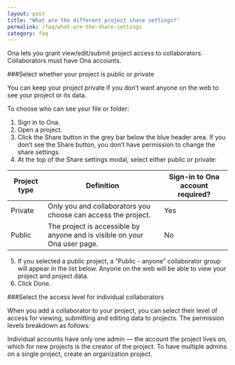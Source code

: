 ```yaml
---
layout: post
title: "What are the different project share settings?"
permalink: /faq/what-are-the-share-settings
category: faq
---
```


Ona lets you grant view/edit/submit project access to collaborators. Collaborators must have Ona accounts.

###Select whether your project is public or private

You can keep your project private if you don’t want anyone on the web to see your project or its data. 

To choose who can see your file or folder:

1. Sign in to Ona.
2. Open a project.
3. Click the Share button in the grey bar below the blue header area. If you don’t see the Share button, you don’t have permission to change the share settings.
4. At the top of the Share settings modal, select either public or private:

<table>
  <thead>
    <tr>
      <th>Project type</th>
      <th>Definition</th>
      <th>Sign-in to Ona account required?</th>
    </tr>
  </thead>
  <tbody>
    <tr>
      <td>Private</td>
      <td>Only you and collaborators you choose can access the project.</td>
      <td>Yes</td>
    </tr>
        <tr>
      <td>Public</td>
      <td>The project is accessible by anyone and is visible on your Ona user page.</td>
      <td>No</td>
    </tr>
  </tbody>
</table>

5. If you selected a public project, a “Public - anyone” collaborator group will appear in the list below. Anyone on the web will be able to view your project and project data.
6. Click Done.

###Select the access level for individual collaborators

When you add a collaborator to your project, you can select their level of access for viewing, submitting and editing data to projects. The permission levels breakdown as follows:




Individual accounts have only one admin — the account the project lives on, which for new projects is the creator of the project. To have multiple admins on a single project, create an organization project.